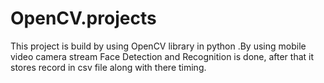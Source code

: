 # OpenCV.projects
This project is build by using OpenCV library in python .By using mobile video camera stream Face Detection and
Recognition is done, after that it stores record in csv file along with there timing.
